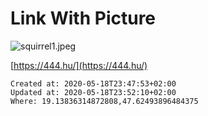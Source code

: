 # Link With Picture
![squirrel1.jpeg](./_resources/link_with_picture.resources/squirrel1.jpeg)

[https://444.hu/](https://444.hu/)

    Created at: 2020-05-18T23:47:53+02:00
    Updated at: 2020-05-18T23:52:10+02:00
    Where: 19.13836314872808,47.62493896484375


